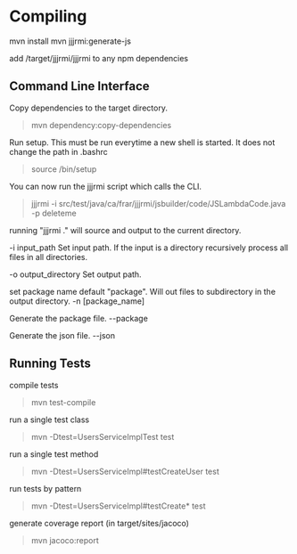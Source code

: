 Compiling
=========
mvn install
mvn jjjrmi:generate-js

add /target/jjjrmi/jjjrmi to any npm dependencies

Command Line Interface
----------------------
Copy dependencies to the target directory.
> mvn dependency:copy-dependencies 

Run setup.  This must be run everytime a new shell is started.  It does not change
the path in .bashrc
> source /bin/setup

You can now run the jjjrmi script which calls the CLI.
> jjjrmi -i src/test/java/ca/frar/jjjrmi/jsbuilder/code/JSLambdaCode.java -p deleteme

running "jjjrmi ." will source and output to the current directory.

-i input_path
Set input path. If the input is a directory recursively process all files in all
directories.

-o output_directory
Set output path.

set package name default "package".  Will out files to subdirectory in the output directory.
-n [package_name]

Generate the package file.
--package

Generate the json file.
--json

Running Tests
-------------
compile tests
> mvn test-compile

run a single test class
> mvn -Dtest=UsersServiceImplTest test

run a single test method
> mvn -Dtest=UsersServiceImpl#testCreateUser test

run tests by pattern
> mvn -Dtest=UsersServiceImpl#testCreate* test

generate coverage report (in target/sites/jacoco)
> mvn jacoco:report

